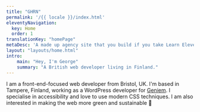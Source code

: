 ```yaml
---
title: "GHRN"
permalink: '/{{ locale }}/index.html'
eleventyNavigation:
  key: Home
  order: 1
translationKey: "homePage"
metaDesc: 'A made up agency site that you build if you take Learn Eleventy From Scratch, by Piccalilli'
layout: "layouts/home.html"
intro:
    main: "Hey, I'm George"
    summary: "A British web developer living in Finland."
---
```


I am a front-end-focused web developer from Bristol, UK. I'm based in Tampere, Finland, working as a WordPress developer for [Geniem](https://www.geniem.fi/in-english/). I specialise in accessibility and love to use modern CSS techniques. I am also interested in making the web more green and sustainable 🌱
